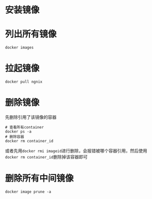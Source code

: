 # 安装镜像

# 列出所有镜像

```
docker images
```

# 拉起镜像
```
docker pull ngnix
```

# 删除镜像

先删除引用了该镜像的容器
```
# 查看所有container
docker ps -a
# 删除容器
docker rm container_id
```
或者先用``docker rmi imageid``进行删除，会报错被哪个容器引用，然后使用``docker rm container_id``删除掉该容器即可

# 删除所有中间镜像

```
docker image prune -a
```

